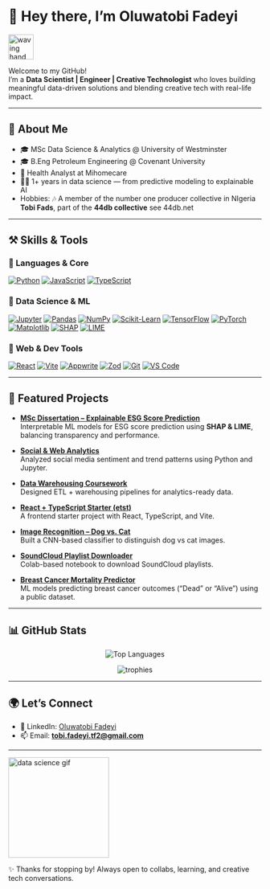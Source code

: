 # 👋 Hey there, I’m Oluwatobi Fadeyi  

<img src="https://media.giphy.com/media/hvRJCLFzcasrR4ia7z/giphy.gif" width="50px" alt="waving hand gif" />

Welcome to my GitHub!  
I’m a **Data Scientist | Engineer | Creative Technologist** who loves building meaningful data-driven solutions and blending creative tech with real-life impact.  

---

## 🌟 About Me  
- 🎓 MSc Data Science & Analytics @ University of Westminster  
- 🎓 B.Eng Petroleum Engineering @ Covenant University  
- 💼 Health Analyst at Mihomecare  
- 🧑‍💻 1+ years in data science — from predictive modeling to explainable AI  
- Hobbies: 🎶 A member of the number one producer collective in NIgeria **Tobi Fads**, part of the **44db collective** see 44db.net

---

## ⚒️ Skills & Tools  

### 🔹 Languages & Core  
[![Python](https://img.shields.io/badge/Python-3776AB?style=for-the-badge&logo=python&logoColor=white)](https://www.python.org/) 
[![JavaScript](https://img.shields.io/badge/JavaScript-F7E018?style=for-the-badge&logo=javascript&logoColor=black)](https://developer.mozilla.org/en-US/docs/Web/JavaScript) 
[![TypeScript](https://img.shields.io/badge/TypeScript-3178C6?style=for-the-badge&logo=typescript&logoColor=white)](https://www.typescriptlang.org/)  

### 🔹 Data Science & ML  
[![Jupyter](https://img.shields.io/badge/Jupyter-F37626?style=for-the-badge&logo=Jupyter&logoColor=white)](https://jupyter.org/) 
[![Pandas](https://img.shields.io/badge/Pandas-150458?style=for-the-badge&logo=pandas&logoColor=white)](https://pandas.pydata.org/) 
[![NumPy](https://img.shields.io/badge/Numpy-013243?style=for-the-badge&logo=numpy&logoColor=white)](https://numpy.org/) 
[![Scikit-Learn](https://img.shields.io/badge/Scikit--Learn-F7931E?style=for-the-badge&logo=scikitlearn&logoColor=white)](https://scikit-learn.org/) 
[![TensorFlow](https://img.shields.io/badge/TensorFlow-FF6F00?style=for-the-badge&logo=tensorflow&logoColor=white)](https://www.tensorflow.org/) 
[![PyTorch](https://img.shields.io/badge/PyTorch-EE4C2C?style=for-the-badge&logo=pytorch&logoColor=white)](https://pytorch.org/) 
[![Matplotlib](https://img.shields.io/badge/Matplotlib-00427E?style=for-the-badge&logo=plotly&logoColor=white)](https://matplotlib.org/) 
[![SHAP](https://img.shields.io/badge/SHAP-2E8B57?style=for-the-badge&logoColor=white)](https://shap.readthedocs.io/en/latest/) 
[![LIME](https://img.shields.io/badge/LIME-32CD32?style=for-the-badge&logoColor=white)](https://github.com/marcotcr/lime)  

### 🔹 Web & Dev Tools  
[![React](https://img.shields.io/badge/React-20232A?style=for-the-badge&logo=react&logoColor=61DAFB)](https://react.dev/) 
[![Vite](https://img.shields.io/badge/Vite-646CFF?style=for-the-badge&logo=vite&logoColor=white)](https://vitejs.dev/) 
[![Appwrite](https://img.shields.io/badge/Appwrite-FD366E?style=for-the-badge&logo=appwrite&logoColor=white)](https://appwrite.io/) 
[![Zod](https://img.shields.io/badge/Zod-3066BE?style=for-the-badge&logoColor=white)](https://zod.dev/) 
[![Git](https://img.shields.io/badge/Git-F05032?style=for-the-badge&logo=git&logoColor=white)](https://git-scm.com/) 
[![VS Code](https://img.shields.io/badge/VSCode-0078D4?style=for-the-badge&logo=visualstudiocode&logoColor=white)](https://code.visualstudio.com/)  

---

## 📌 Featured Projects  

- **[MSc Dissertation – Explainable ESG Score Prediction](https://github.com/Tobifads/thesis)**  
  Interpretable ML models for ESG score prediction using **SHAP & LIME**, balancing transparency and performance.  

- **[Social & Web Analytics](https://github.com/Tobifads/Social-and-web-analytics-cwii)**  
  Analyzed social media sentiment and trend patterns using Python and Jupyter.  

- **[Data Warehousing Coursework](https://github.com/Tobifads/Warehousing-CW)**  
  Designed ETL + warehousing pipelines for analytics-ready data.  

- **[React + TypeScript Starter (etst)](https://github.com/Tobifads/etst)**  
  A frontend starter project with React, TypeScript, and Vite.  

- **[Image Recognition – Dog vs. Cat](https://github.com/Tobifads/Image-recognition-Dog-or-Cat)**  
  Built a CNN-based classifier to distinguish dog vs cat images.  

- **[SoundCloud Playlist Downloader](https://github.com/Tobifads/Soundcloud-)**  
  Colab-based notebook to download SoundCloud playlists.  

- **[Breast Cancer Mortality Predictor](https://github.com/Tobifads/Breast-Cancer-predictor)**  
  ML models predicting breast cancer outcomes (“Dead” or “Alive”) using a public dataset.  

---

## 📊 GitHub Stats  

<div align="center">  


![Top Languages](https://github-readme-stats.vercel.app/api/top-langs/?username=Tobifads&layout=compact&theme=tokyonight)  


<img src="https://github-profile-trophy.vercel.app/?username=Tobifads&theme=tokyonight&margin-w=5&margin-h=5" alt="trophies" />  

</div>  

---

## 🌍 Let’s Connect  
- 💼 LinkedIn: [Oluwatobi Fadeyi](https://www.linkedin.com/in/oluwatobi-fadeyi-5683b1211/)  
- 📫 Email: **tobi.fadeyi.tf2@gmail.com**  

---

<img src="https://media.giphy.com/media/26tn33aiTi1jkl6H6/giphy.gif" width="200px" alt="data science gif" />  

✨ Thanks for stopping by! Always open to collabs, learning, and creative tech conversations.  
